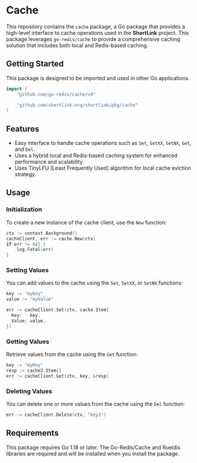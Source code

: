 # Cache

This repository contains the `cache` package, a Go package that provides a high-level interface to cache operations used 
in the **ShortLink** project. This package leverages `go-redis/cache` to provide a comprehensive caching solution 
that includes both local and Redis-based caching.

## Getting Started

This package is designed to be imported and used in other Go applications.

```go
import (
	"github.com/go-redis/cache/v9"

	"github.com/shortlink-org/shortlink/pkg/cache"
)
```

## Features

- Easy interface to handle cache operations such as `Set`, `SetXX`, `SetNX`, `Get`, and `Del`.
- Uses a hybrid local and Redis-based caching system for enhanced performance and scalability.
- Uses TinyLFU (Least Frequently Used) algorithm for local cache eviction strategy.

## Usage

### Initialization

To create a new instance of the cache client, use the `New` function:

```go
ctx := context.Background()
cacheClient, err := cache.New(ctx)
if err != nil {
    log.Fatal(err)
}
```

### Setting Values

You can add values to the cache using the `Set`, `SetXX`, or `SetNX` functions:

```go
key := "myKey"
value := "myValue"

err := cacheClient.Set(ctx, cache.Item{
  Key:   key,
  Value: value,
})
```

### Getting Values

Retrieve values from the cache using the `Get` function:

```go
key := "myKey"
resp := cache2.Item{}
err := cacheClient.Get(ctx, key, &resp)
```

### Deleting Values

You can delete one or more values from the cache using the `Del` function:

```go
err := cacheClient.Delete(ctx, "key1")
```

## Requirements

This package requires Go 1.18 or later. The Go-Redis/Cache and Rueidis libraries are required and will be installed when you install the package.
